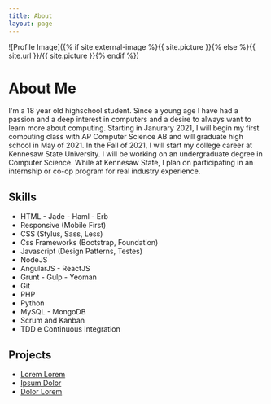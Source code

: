 ```yaml
---
title: About
layout: page
---
```

![Profile Image]({% if site.external-image %}{{ site.picture }}{% else %}{{ site.url }}/{{ site.picture }}{% endif %})

<h1>About Me</h1>

<p>I'm a 18 year old highschool student. Since a young age I have had a passion and a deep interest in computers and a desire to always want to learn more about computing. Starting in Janurary 2021, I will begin my first computing class with AP Computer Science AB and will graduate high school in May of 2021. In the Fall of 2021, I will start my college career at Kennesaw State University. I will be working on an undergraduate degree in Computer Science. While at Kennesaw State, I plan on participating in an internship or co-op program for real industry experience.</p>
                
      

<h2>Skills</h2>

<ul class="skill-list">
	<li>HTML - Jade - Haml - Erb</li>
	<li>Responsive (Mobile First)</li>
	<li>CSS (Stylus, Sass, Less)</li>
	<li>Css Frameworks (Bootstrap, Foundation)</li>
	<li>Javascript (Design Patterns, Testes)</li>
	<li>NodeJS</li>
	<li>AngularJS - ReactJS</li>
	<li>Grunt - Gulp - Yeoman</li>
	<li>Git</li>
	<li>PHP</li>
	<li>Python</li>
	<li>MySQL - MongoDB</li>
	<li>Scrum and Kanban</li>
	<li>TDD e Continuous Integration</li>
</ul>

<h2>Projects</h2>

<ul>
	<li><a href="https://github.com/">Lorem Lorem</a></li>
	<li><a href="https://github.com/">Ipsum Dolor</a></li>
	<li><a href="https://github.com/">Dolor Lorem</a></li>
</ul>
